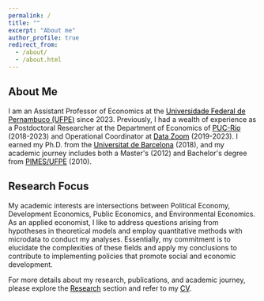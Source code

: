 ```yaml
---
permalink: /
title: ""
excerpt: "About me"
author_profile: true
redirect_from: 
  - /about/
  - /about.html
---
```



## About Me

I am an Assistant Professor of Economics at the <a style='color: black;' href='https://www.ufpe.br/'>Universidade Federal de Pernambuco (UFPE)</a> since 2023. Previously, I had a wealth of experience as a Postdoctoral Researcher at the Department of Economics of <a style='color: black;' href='http://www.econ.puc-rio.br/'>PUC-Rio</a> (2018-2023) and Operational Coordinator at <a style='color: black;' href='http://www.econ.puc-rio.br/datazoom/index.html'>Data Zoom</a> (2019-2023). I earned my Ph.D. from the <a style='color: black;' href='https://www.ub.edu/school-economics/'>Universitat de Barcelona</a> (2018), and my academic journey includes both a Master's (2012) and Bachelor's degree from <a style='color: black;' href='https://sites.google.com/view/pimes/'>PIMES/UFPE</a> (2010).


## Research Focus

My academic interests are intersections between Political Economy, Development Economics, Public Economics, and Environmental Economics. As an applied economist, I like to address questions arising from hypotheses in theoretical models and employ quantitative methods with microdata to conduct my analyses. Essentially, my commitment is to elucidate the complexities of these fields and apply my conclusions to contribute to implementing policies that promote social and economic development.


For more details about my research, publications, and academic journey, please explore the <a style='color: black;' href='https://franciscocavalcanti.github.io/research/'>Research</a> section and refer to my <a style='color: black;' href='https://franciscocavalcanti.github.io/cv/'>CV</a>.